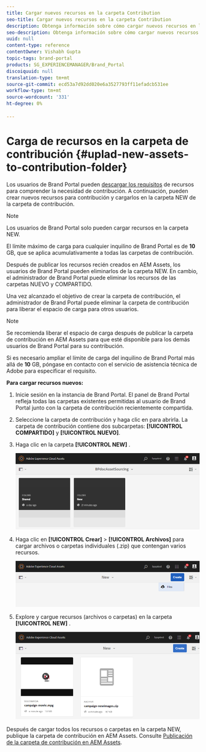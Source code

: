 ```yaml
---
title: Cargar nuevos recursos en la carpeta Contribution
seo-title: Cargar nuevos recursos en la carpeta Contribution
description: Obtenga información sobre cómo cargar nuevos recursos en la carpeta de contribución de Brand Portal.
seo-description: Obtenga información sobre cómo cargar nuevos recursos en la carpeta de contribución de Brand Portal.
uuid: null
content-type: reference
contentOwner: Vishabh Gupta
topic-tags: brand-portal
products: SG_EXPERIENCEMANAGER/Brand_Portal
discoiquuid: null
translation-type: tm+mt
source-git-commit: ecd53a7d92dd020e6a3527793ff11efadcb531ee
workflow-type: tm+mt
source-wordcount: '331'
ht-degree: 0%

---
```



# Carga de recursos en la carpeta de contribución {#uplad-new-assets-to-contribution-folder}

Los usuarios de Brand Portal pueden [descargar los requisitos](brand-portal-download-asset-requirements.md) de recursos para comprender la necesidad de contribución.
A continuación, pueden crear nuevos recursos para contribución y cargarlos en la carpeta NEW de la carpeta de contribución.

>[!NOTE]
>
>Los usuarios de Brand Portal solo pueden cargar recursos en la carpeta NEW.
>
>El límite máximo de carga para cualquier inquilino de Brand Portal es de **10** GB, que se aplica acumulativamente a todas las carpetas de contribución.

Después de publicar los recursos recién creados en AEM Assets, los usuarios de Brand Portal pueden eliminarlos de la carpeta NEW. En cambio, el administrador de Brand Portal puede eliminar los recursos de las carpetas NUEVO y COMPARTIDO.

Una vez alcanzado el objetivo de crear la carpeta de contribución, el administrador de Brand Portal puede eliminar la carpeta de contribución para liberar el espacio de carga para otros usuarios.

>[!NOTE]
>
>Se recomienda liberar el espacio de carga después de publicar la carpeta de contribución en AEM Assets para que esté disponible para los demás usuarios de Brand Portal para su contribución.
>
>Si es necesario ampliar el límite de carga del inquilino de Brand Portal más allá de **10** GB, póngase en contacto con el servicio de asistencia técnica de Adobe para especificar el requisito.

**Para cargar recursos nuevos:**

1. Inicie sesión en la instancia de Brand Portal.
El panel de Brand Portal refleja todas las carpetas existentes permitidas al usuario de Brand Portal junto con la carpeta de contribución recientemente compartida.

1. Seleccione la carpeta de contribución y haga clic en para abrirla. La carpeta de contribución contiene dos subcarpetas: **[!UICONTROL COMPARTIDO]** y **[!UICONTROL NUEVO]**.

1. Haga clic en la carpeta **[!UICONTROL NEW]** .

   ![](assets/upload-new-assets1.png)

1. Haga clic en **[!UICONTROL Crear]** > **[!UICONTROL Archivos]** para cargar archivos o carpetas individuales (.zip) que contengan varios recursos.

   ![](assets/upload-new-assets2.png)

1. Explore y cargue recursos (archivos o carpetas) en la carpeta **[!UICONTROL NEW]** .

   ![](assets/upload-new-assets3.png)

Después de cargar todos los recursos o carpetas en la carpeta NEW, publique la carpeta de contribución en AEM Assets. Consulte [Publicación de la carpeta de contribución en AEM Assets](brand-portal-publish-contribution-folder-to-aem-assets.md).
